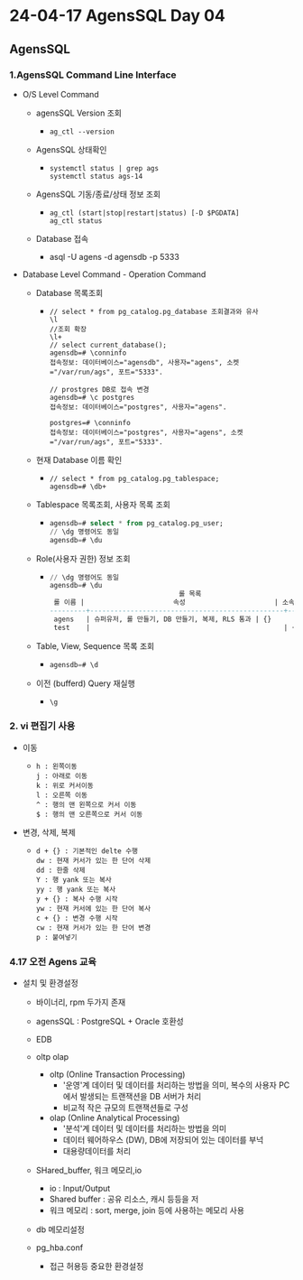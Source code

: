 # 24-04-17 AgensSQL Day 04

## AgensSQL 

### 1.AgensSQL Command Line Interface

- O/S Level Command

  - agensSQL Version 조회

    - ```linux
      ag_ctl --version
      ```

  - AgensSQL 상태확인

    - ```
      systemctl status | grep ags
      systemctl status ags-14
      ```

  - AgensSQL 기동/종료/상태 정보 조회

    - ```
      ag_ctl (start|stop|restart|status) [-D $PGDATA]
      ag_ctl status
      ```

  - Database 접속

    - asql -U agens -d agensdb -p 5333

- Database Level Command - Operation Command

  - Database 목록조회

    - ```postgresql
      // select * from pg_catalog.pg_database 조회결과와 유사
      \l
      //조회 확장
      \l+
      // select current_database();
      agensdb=# \conninfo
      접속정보: 데이터베이스="agensdb", 사용자="agens", 소켓="/var/run/ags", 포트="5333".
      
      // prostgres DB로 접속 변경
      agensdb=# \c postgres
      접속정보: 데이터베이스="postgres", 사용자="agens".
      
      postgres=# \conninfo
      접속정보: 데이터베이스="postgres", 사용자="agens", 소켓="/var/run/ags", 포트="5333".
      ```

  - 현재 Database 이름 확인

    - ```
      // select * from pg_catalog.pg_tablespace;
      agensdb=# \db+
      ```

  - Tablespace 목록조회, 사용자 목록 조회

    - ```sql
      agensdb=# select * from pg_catalog.pg_user;
      // \dg 명령어도 동일
      agensdb=# \du
      ```

  - Role(사용자 권한) 정보 조회

    - ```sql
      // \dg 명령어도 동일
      agensdb=# \du
                                      롤 목록
       롤 이름 |                      속성                      | 소속 그룹:
      ---------+------------------------------------------------+------------
       agens   | 슈퍼유저, 롤 만들기, DB 만들기, 복제, RLS 통과 | {}
       test    |                                                | {}
      
      ```

  - Table, View, Sequence 목록 조회

    - ```sql
      agensdb=# \d
      ```

  - 이전 (bufferd) Query 재실행

    - ```
      \g
      ```

### 2. vi 편집기 사용

- 이동 

  - ```
    h : 왼쪽이동
    j : 아래로 이동
    k : 위로 커서이동
    l : 오른쪽 이동
    ^ : 행의 맨 왼쪽으로 커서 이동
    $ : 행의 맨 오른쪽으로 커서 이동
    ```

- 변경, 삭제, 복제

  - ```linux
    d + {} : 기본적인 delte 수행
    dw : 현재 커서가 있는 한 단어 삭제 
    dd : 한줄 삭제
    Y : 행 yank 또는 복사 
    yy : 행 yank 또는 복사
    y + {} : 복사 수행 시작
    yw : 현재 커서에 있는 한 단어 복사
    c + {} : 변경 수행 시작
    cw : 현재 커서가 있는 한 단어 변경
    p : 붙여넣기
    ```

### 4.17 오전 Agens 교육

- 설치 및 환경설정

  - 바이너리, rpm 두가지 존재

  - agensSQL : PostgreSQL + Oracle 호환성

  - EDB 

  - oltp olap

    - oltp (Online Transaction Processing)  
      - '운영'계 데이터 및 데이터를 처리하는 방법을 의미, 복수의 사용자 PC에서 발생되는 트랜잭션을 DB 서버가 처리
      - 비교적 작은 규모의 트랜잭션들로 구성
    - olap (Online Analytical Processing)
      - '분석'계 데이터 및 데이터를 처리하는 방법을 의미
      - 데이터 웨어하우스 (DW), DB에 저장되어 있는 데이터를 부넉
      - 대용량데이터를 처리

  - SHared_buffer, 워크 메모리,io

    - io : Input/Output
    - Shared buffer : 공유 리소스,  캐시 등등을 저
    - 워크 메모리 : sort, merge, join 등에 사용하는 메모리 사용

  - db 메모리설정

  - pg_hba.conf

    - 접근 허용등 중요한 환경설정

    



